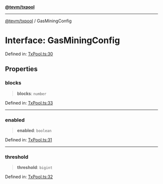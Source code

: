 [**@tevm/txpool**](../README.md)

***

[@tevm/txpool](../globals.md) / GasMiningConfig

# Interface: GasMiningConfig

Defined in: [TxPool.ts:30](https://github.com/evmts/tevm-monorepo/blob/main/packages/txpool/src/TxPool.ts#L30)

## Properties

### blocks

> **blocks**: `number`

Defined in: [TxPool.ts:33](https://github.com/evmts/tevm-monorepo/blob/main/packages/txpool/src/TxPool.ts#L33)

***

### enabled

> **enabled**: `boolean`

Defined in: [TxPool.ts:31](https://github.com/evmts/tevm-monorepo/blob/main/packages/txpool/src/TxPool.ts#L31)

***

### threshold

> **threshold**: `bigint`

Defined in: [TxPool.ts:32](https://github.com/evmts/tevm-monorepo/blob/main/packages/txpool/src/TxPool.ts#L32)
